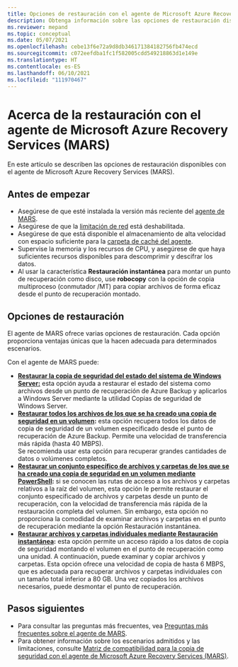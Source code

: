 ```yaml
---
title: Opciones de restauración con el agente de Microsoft Azure Recovery Services (MARS)
description: Obtenga información sobre las opciones de restauración disponibles con el agente de Microsoft Azure Recovery Services (MARS).
ms.reviewer: mepand
ms.topic: conceptual
ms.date: 05/07/2021
ms.openlocfilehash: cebe13f6e72a9d8db346171384182756fb474ecd
ms.sourcegitcommit: c072eefdba1fc1f582005cdd549218863d1e149e
ms.translationtype: HT
ms.contentlocale: es-ES
ms.lasthandoff: 06/10/2021
ms.locfileid: "111970467"
---
```

# <a name="about-restore-using-the-microsoft-azure-recovery-services-mars-agent"></a>Acerca de la restauración con el agente de Microsoft Azure Recovery Services (MARS) 

En este artículo se describen las opciones de restauración disponibles con el agente de Microsoft Azure Recovery Services (MARS).

## <a name="before-you-begin"></a>Antes de empezar

- Asegúrese de que esté instalada la versión más reciente del [agente de MARS](https://aka.ms/azurebackup_agent).
- Asegúrese de que la [limitación de red](backup-windows-with-mars-agent.md#enable-network-throttling) está deshabilitada.
- Asegúrese de que está disponible el almacenamiento de alta velocidad con espacio suficiente para la [carpeta de caché del agente](/azure/backup/backup-azure-file-folder-backup-faq.yml#manage-the-backup-cache-folder).
- Supervise la memoria y los recursos de CPU, y asegúrese de que haya suficientes recursos disponibles para descomprimir y descifrar los datos.
- Al usar la característica **Restauración instantánea** para montar un punto de recuperación como disco, use **robocopy** con la opción de copia multiproceso (conmutador /MT) para copiar archivos de forma eficaz desde el punto de recuperación montado.

## <a name="restore-options"></a>Opciones de restauración

El agente de MARS ofrece varias opciones de restauración. Cada opción proporciona ventajas únicas que la hacen adecuada para determinados escenarios.

Con el agente de MARS puede:

- **[Restaurar la copia de seguridad del estado del sistema de Windows Server:](backup-azure-restore-system-state.md)** esta opción ayuda a restaurar el estado del sistema como archivos desde un punto de recuperación de Azure Backup y aplicarlos a Windows Server mediante la utilidad Copias de seguridad de Windows Server.  
- **[Restaurar todos los archivos de los que se ha creado una copia de seguridad en un volumen](restore-all-files-volume-mars.md):** esta opción recupera todos los datos de copia de seguridad de un volumen especificado desde el punto de recuperación de Azure Backup. Permite una velocidad de transferencia más rápida (hasta 40 MBPS).<br>Se recomienda usar esta opción para recuperar grandes cantidades de datos o volúmenes completos.
- **[Restaurar un conjunto específico de archivos y carpetas de los que se ha creado una copia de seguridad en un volumen mediante PowerShell](backup-client-automation.md#restore-data-from-azure-backup):** si se conocen las rutas de acceso a los archivos y carpetas relativos a la raíz del volumen, esta opción le permite restaurar el conjunto especificado de archivos y carpetas desde un punto de recuperación, con la velocidad de transferencia más rápida de la restauración completa del volumen. Sin embargo, esta opción no proporciona la comodidad de examinar archivos y carpetas en el punto de recuperación mediante la opción Restauración instantánea.
- **[Restaurar archivos y carpetas individuales mediante Restauración instantánea](backup-azure-restore-windows-server.md):** esta opción permite un acceso rápido a los datos de copia de seguridad montando el volumen en el punto de recuperación como una unidad. A continuación, puede examinar y copiar archivos y carpetas. Esta opción ofrece una velocidad de copia de hasta 6 MBPS, que es adecuada para recuperar archivos y carpetas individuales con un tamaño total inferior a 80 GB. Una vez copiados los archivos necesarios, puede desmontar el punto de recuperación.

## <a name="next-steps"></a>Pasos siguientes

- Para consultar las preguntas más frecuentes, vea [Preguntas más frecuentes sobre el agente de MARS](backup-azure-file-folder-backup-faq.yml).
- Para obtener información sobre los escenarios admitidos y las limitaciones, consulte [Matriz de compatibilidad para la copia de seguridad con el agente de Microsoft Azure Recovery Services (MARS)](backup-support-matrix-mars-agent.md).